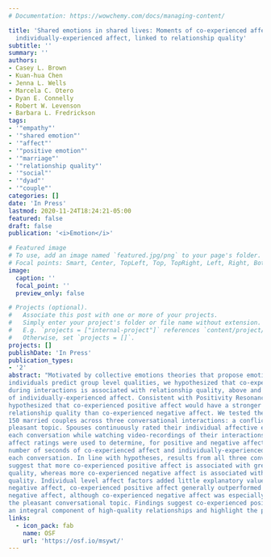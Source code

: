 ```yaml
---
# Documentation: https://wowchemy.com/docs/managing-content/

title: 'Shared emotions in shared lives: Moments of co-experienced affect, more than
  individually-experienced affect, linked to relationship quality'
subtitle: ''
summary: ''
authors:
- Casey L. Brown
- Kuan-hua Chen
- Jenna L. Wells
- Marcela C. Otero
- Dyan E. Connelly
- Robert W. Levenson
- Barbara L. Fredrickson
tags:
- '"empathy"'
- '"shared emotion"'
- '"affect"'
- '"positive emotion"'
- '"marriage"'
- '"relationship quality"'
- '"social"'
- '"dyad"'
- '"couple"'
categories: []
date: 'In Press'
lastmod: 2020-11-24T18:24:21-05:00
featured: false
draft: false
publication: '<i>Emotion</i>'

# Featured image
# To use, add an image named `featured.jpg/png` to your page's folder.
# Focal points: Smart, Center, TopLeft, Top, TopRight, Left, Right, BottomLeft, Bottom, BottomRight.
image:
  caption: ''
  focal_point: ''
  preview_only: false

# Projects (optional).
#   Associate this post with one or more of your projects.
#   Simply enter your project's folder or file name without extension.
#   E.g. `projects = ["internal-project"]` references `content/project/deep-learning/index.md`.
#   Otherwise, set `projects = []`.
projects: []
publishDate: 'In Press'
publication_types:
- '2'
abstract: "Motivated by collective emotions theories that propose emotions shared between
individuals predict group level qualities, we hypothesized that co-experienced affect
during interactions is associated with relationship quality, above and beyond the effects
of individually-experienced affect. Consistent with Positivity Resonance Theory, we also
hypothesized that co-experienced positive affect would have a stronger association with
relationship quality than co-experienced negative affect. We tested these hypotheses in
150 married couples across three conversational interactions: a conflict, neutral, and
pleasant topic. Spouses continuously rated their individual affective experience during
each conversation while watching video-recordings of their interactions. These individual
affect ratings were used to determine, for positive and negative affect separately, the
number of seconds of co-experienced affect and individually-experienced affect during
each conversation. In line with hypotheses, results from all three conversational topics
suggest that more co-experienced positive affect is associated with greater marital
quality, whereas more co-experienced negative affect is associated with worse marital
quality. Individual level affect factors added little explanatory value beyond coexperienced affect. Comparing co-experienced positive affect and co-experienced
negative affect, co-experienced positive affect generally outperformed co-experienced
negative affect, although co-experienced negative affect was especially diagnostic during
the pleasant conversational topic. Findings suggest co-experienced positive affect may be
an integral component of high-quality relationships and highlight the power of coexperienced affect for individual perceptions of relationship quality."
links:
  - icon_pack: fab
    name: OSF
    url: 'https://osf.io/msywt/'
---
```

